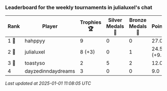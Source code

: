 ### Leaderboard for the weekly tournaments in julialuxel's chat
| Rank | Player | Trophies 🏆 | Silver Medals 🥈 | Bronze Medals 🥉 | Points |
|------|--------|-------------|------------------|------------------|--------|
| 1 🥇 | hahppyy | 9 | 0 | 0 | 27.0 |
| 2 🥈 | julialuxel | 8 (+3) | 0 | 1 | 24.5 (+9.0) |
| 3 🥉 | toastyso | 2 | 5 | 2 | 12.0 |
| 4 | dayzedinndaydreams | 3 | 0 | 0 | 9.0 |

_Last updated at 2025-01-01 11:08:05 UTC_